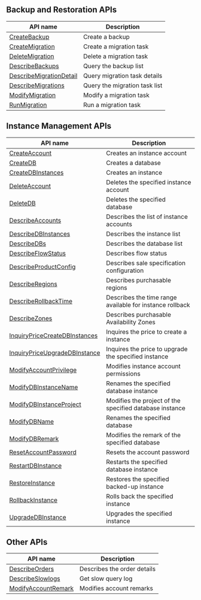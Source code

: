 ## Backup and Restoration APIs

| API name | Description |
|---------|---------|
| [CreateBackup](https://cloud.tencent.com/document/api/238/19946) | Create a backup |
| [CreateMigration](https://cloud.tencent.com/document/api/238/19945) | Create a migration task |
| [DeleteMigration](https://cloud.tencent.com/document/api/238/19944) | Delete a migration task |
| [DescribeBackups](https://cloud.tencent.com/document/api/238/19943) | Query the backup list |
| [DescribeMigrationDetail](https://cloud.tencent.com/document/api/238/19942) | Query migration task details |
| [DescribeMigrations](https://cloud.tencent.com/document/api/238/19941) | Query the migration task list |
| [ModifyMigration](https://cloud.tencent.com/document/api/238/19940) | Modify a migration task |
| [RunMigration](https://cloud.tencent.com/document/api/238/19939) | Run a migration task |

## Instance Management APIs

| API name | Description |
|---------|---------|
| [CreateAccount](https://cloud.tencent.com/document/api/238/19975) | Creates an instance account |
| [CreateDB](https://cloud.tencent.com/document/api/238/19974) | Creates a database |
| [CreateDBInstances](https://cloud.tencent.com/document/api/238/19973) | Creates an instance |
| [DeleteAccount](https://cloud.tencent.com/document/api/238/19972) | Deletes the specified instance account |
| [DeleteDB](https://cloud.tencent.com/document/api/238/19971) | Deletes the specified database |
| [DescribeAccounts](https://cloud.tencent.com/document/api/238/19970) | Describes the list of instance accounts |
| [DescribeDBInstances](https://cloud.tencent.com/document/api/238/19969) | Describes the instance list |
| [DescribeDBs](https://cloud.tencent.com/document/api/238/19968) | Describes the database list |
| [DescribeFlowStatus](https://cloud.tencent.com/document/api/238/19967) | Describes flow status |
| [DescribeProductConfig](https://cloud.tencent.com/document/api/238/19966) | Describes sale specification configuration |
| [DescribeRegions](https://cloud.tencent.com/document/api/238/19965) | Describes purchasable regions |
| [DescribeRollbackTime](https://cloud.tencent.com/document/api/238/19964) | Describes the time range available for instance rollback |
| [DescribeZones](https://cloud.tencent.com/document/api/238/19963) | Describes purchasable Availability Zones |
| [InquiryPriceCreateDBInstances](https://cloud.tencent.com/document/api/238/19962) | Inquires the price to create a instance |
| [InquiryPriceUpgradeDBInstance](https://cloud.tencent.com/document/api/238/19960) | Inquires the price to upgrade the specified instance |
| [ModifyAccountPrivilege](https://cloud.tencent.com/document/api/238/19959) | Modifies instance account permissions |
| [ModifyDBInstanceName](https://cloud.tencent.com/document/api/238/19958) | Renames the specified database instance |
| [ModifyDBInstanceProject](https://cloud.tencent.com/document/api/238/19957) | Modifies the project of the specified database instance |
| [ModifyDBName](https://cloud.tencent.com/document/api/238/19955) | Renames the specified database |
| [ModifyDBRemark](https://cloud.tencent.com/document/api/238/19954) | Modifies the remark of the specified database |
| [ResetAccountPassword](https://cloud.tencent.com/document/api/238/19952) | Resets the account password |
| [RestartDBInstance](https://cloud.tencent.com/document/api/238/19951) | Restarts the specified database instance |
| [RestoreInstance](https://cloud.tencent.com/document/api/238/19950) | Restores the specified backed-up instance |
| [RollbackInstance](https://cloud.tencent.com/document/api/238/19949) | Rolls back the specified instance |
| [UpgradeDBInstance](https://cloud.tencent.com/document/api/238/19948) | Upgrades the specified instance |

## Other APIs

| API name | Description |
|---------|---------|
| [DescribeOrders](https://cloud.tencent.com/document/api/238/19937) | Describes the order details|
| [DescribeSlowlogs](https://cloud.tencent.com/document/api/238/19936) | Get slow query log |
| [ModifyAccountRemark](https://cloud.tencent.com/document/api/238/19935) | Modifies account remarks |

